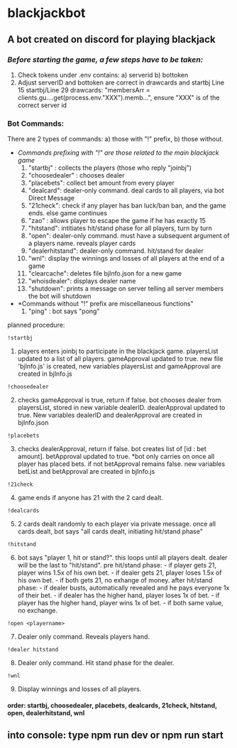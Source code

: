 # blackjackbot
## A bot created on discord for playing blackjack

### *Before starting the game, a few steps have to be taken:*
1. Check tokens under .env contains:
    a) serverid
    b) bottoken
2. Adjust serverID and bottoken are correct in drawcards and startbj
    Line 15 startbj/Line 29 drawcards: "membersArr = clients.gu....get(process.env."XXX").memb...", ensure "XXX" is of the correct server id

### Bot Commands:
There are 2 types of commands: a) those with "!" prefix, b) those without.
- *Commands prefixing with "!" are those related to the main blackjack game*
    1. "startbj" : collects the players (those who reply "joinbj")
    2. "choosedealer" : chooses dealer
    3. "placebets": collect bet amount from every player
    4. "dealcard": dealer-only command. deal cards to all players, via bot Direct Message
    5. "21check": check if any player has ban luck/ban ban, and the game ends. else game continues
    6. "zao" : allows player to escape the game if he has exactly 15
    7. "hitstand": intitiates hit/stand phase for all players, turn by turn
    8. "open": dealer-only command. must have a subsequent argument of a players name. reveals player cards
    9. "dealerhitstand": dealer-only command. hit/stand for dealer
    10. "wnl": display the winnings and losses of all players at the end of a game
    11. "clearcache": deletes file bjInfo.json for a new game
    12. "whoisdealer": displays dealer name
    13. "shutdown": prints a message on server telling all server members the bot will shutdown
- *Commands without "!" prefix are miscellaneous functions"
    1. "ping" : bot says "pong"

planned procedure:

`!startbj`
1. players enters joinbj to participate in the blackjack game. playersList updated to a list of all players. gameApproval updated to true. new file 'bjInfo.js' is created, new variables playersList and gameApproval are created in bjInfo.js

`!choosedealer`

2. checks gameApproval is true, return if false. bot chooses dealer from playersList, stored in new variable dealerID. dealerApproval updated to true. New variables dealerID and dealerApproval are created in bjInfo.json

`!placebets`

3. checks dealerApproval, return if false. bot creates list of [id : bet amount]. betApproval updated to true. *bot only carries on once all player has placed bets. if not betApproval remains false. new variables betList and betApproval are created in bjInfo.js

`!21check`

4. game ends if anyone has 21 with the 2 card dealt. 

`!dealcards`

5. 2 cards dealt randomly to each player via private message. once all cards dealt, bot says "all cards dealt, initiating hit/stand phase"

`!hitstand`

6. bot says "player 1, hit or stand?". this loops until all players dealt. dealer will be the last to "hit/stand".
    pre hit/stand phase:
        - if player gets 21, player wins 1.5x of his own bet.
        - if dealer gets 21, player loses 1.5x of his own bet.
        - if both gets 21, no exhange of money.
    after hit/stand phase:
        - if dealer busts, automatically revealed and he pays everyone 1x of their bet.
        - if dealer has the higher hand, player loses 1x of bet.
        - if player has the higher hand, player wins 1x of bet.
        - if both same value, no exchange.

`!open <playername>`

7. Dealer only command. Reveals players hand.

`!dealer hitstand`

8. Dealer only command. Hit stand phase for the dealer.

`!wnl`

9. Display winnings and losses of all players.

#### order: startbj, choosedealer, placebets, dealcards, 21check, hitstand, open, dealerhitstand, wnl


## into console: type npm run dev or npm run start
